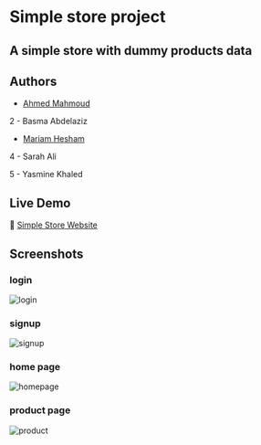 # Simple store project

## A simple store with dummy products data

## Authors

- [Ahmed Mahmoud](https://www.github.com/eng-AhmedMahmoud/)

2 - Basma Abdelaziz

- [Mariam Hesham](https://github.com/MariamHeshamm)

4 - Sarah Ali

5 - Yasmine Khaled
## Live Demo

🔗 [Simple Store Website](https://eng-ahmedmahmoud.github.io/simple_store_project/)
## Screenshots

### login
![login](https://user-images.githubusercontent.com/78612108/206498182-76727c01-58c1-46f0-8282-9481c63d8e38.png)
### signup
![signup](https://user-images.githubusercontent.com/78612108/206506147-5b2cf026-7c70-4a2c-bf6b-1468c6093a4f.png)
### home page
![homepage](https://user-images.githubusercontent.com/78612108/206506770-4937b17d-89cb-470c-9e0d-c7f63aa87016.png)
### product page
![product](https://user-images.githubusercontent.com/78612108/206506413-c306f530-ec27-4a68-a047-2c14193cc85c.png)
